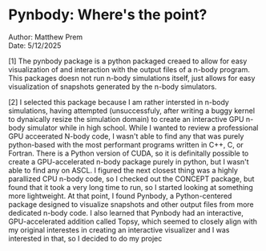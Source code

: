 #  Pynbody: Where's the point?

Author: Matthew Prem<br>
Date: 5/12/2025

[1] The pynbody package is a python packaged creaed to allow for easy visualization of and interaction with the output files of a n-body program. This packages doesn not run n-body simulations itself, just allows for easy visualization of snapshots generated by the n-body simulators.

[2] I selected this package because I am rather intersted in n-body simulations, having attempted (unsuccessfuly, after writing a buggy kernel to dynaically resize the simulation domain) to create an interactive GPU n-body simulator while in high school. While I wanted to review a professional GPU acceerated N-body code, I wasn't able to find any that was purely python-based with the most performant programs written in C++, C, or Fortran. There is a Python version of CUDA, so it is definitally possible to create a GPU-accelerated n-body package purely in python, but I wasn't able to find any on ASCL. I figured the next closest thing was a highly parallized CPU n-body code, so I checked out the CONCEPT package, but found that it took a very long time to run, so I started looking at something more lightweight. At that point, I found Pynbody, a Python-centered package designed to visualize snapshots and other output files from more dedicated n-body code. I also learned that Pynbody had an interactive, GPU-accelerated addition called Topsy, which seemed to closely align with my original interestes in creating an interactive visualizer and I was interested in that, so I decided to do my projec 